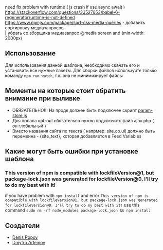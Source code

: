 need fix problem with runtime ( js crash if use async await ) https://stackoverflow.com/questions/33527653/babel-6-regeneratorruntime-is-not-defined<br>
https://www.npmjs.com/package/sort-css-media-queries - добавить сортировку медиазапросов <br>|
убрать со зборщика медиазапрос  @media screen and (min-width: 2000px)
<h2>Использование</h2>
<p>Для использования данной шаблона, необходимо скачать его и установить все нужные пакеты. Для сборки файлов используйте только команду <code>npm run watch</code>, т.к. она не минимизирует файлы</p>
<h2> Моменты на которые стоит обратить внимание при выливке </h2>
<ul>
  <li><span>ОБЯЗАТЕЛЬНО!!! На проде должен быть подключен скрипт <a href="https://cdn101.t.uk/resource/global/js/params_store.js">param-store.js </a>  </span></li>
  <li>Для попапа opt-out обязательно нужно подключить файл ajax.php ( он глобальный )</li>
  <li>Вместо названия сайта по текста ( напрмер: site.co.ul) должно быть переменна - {site_text}, которая добавляется в Feed Variables</li>
</ul>

<h2>Какие могут быть ошибки при установке шаблона</h2>
<h3>This version of npm is compatible with lockfileVersion@1, but package-lock.json was generated for lockfileVersion@0. I'll try to do my best with it!</h3>
<p>if  you have problem with <code>npm install</code> and error <code>This version of npm is compatible with lockfileVersion@1, but package-lock.json was generated for lockfileVersion@0. I'll try to do my best with it!</code> use this command <code>sudo rm -rf node_modules package-lock.json && npm install</code>
<p>
<h2>Создатели</h2>
<ul>
  <li><a href="https://github.com/FrankyJo">Denis Popov</a></li>
  <li><a href="https://github.com/DmytroArtemov">Dmytro Artemov</a></li>
</ul>

